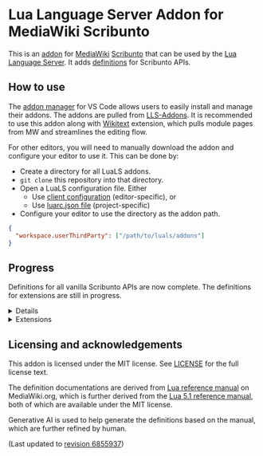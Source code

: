 # Lua Language Server Addon for MediaWiki Scribunto

This is an [addon](https://luals.github.io/wiki/addons/) for [MediaWiki](https://mediawiki.org) [Scribunto](https://mediawiki.org/wiki/Extension:Scribunto) that can be used by the [Lua Language Server](https://luals.github.io/). It adds [definitions](https://luals.github.io/wiki/definition-files/) for Scribunto APIs.

## How to use

The [addon manager](https://luals.github.io/wiki/addons/#addon-manager) for VS Code allows users to easily install and manage their addons. The addons are pulled from [LLS-Addons](https://github.com/LuaLS/LLS-Addons). It is recommended to use this addon along with [Wikitext](https://marketplace.visualstudio.com/items?itemName=RoweWilsonFrederiskHolme.wikitext) extension, which pulls module pages from MW and streamlines the editing flow.

<!-- To add your addon to the addon manager, please read the [README for LLS-Addons](https://github.com/LuaLS/LLS-Addons#readme). -->

For other editors, you will need to manually download the addon and configure your editor to use it. This can be done by:

- Create a directory for all LuaLS addons.
- `git clone` this repository into that directory.
- Open a LuaLS configuration file. Either
  - Use [client configuration](https://luals.github.io/wiki/configuration/#client-configuration) (editor-specific), or
  - Use [luarc.json file](https://luals.github.io/wiki/configuration/#luarcjson-file) (project-specific)
- Configure your editor to use the directory as the addon path.

```json
{
  "workspace.userThirdParty": ["/path/to/luals/addons"]
}
```

## Progress

Definitions for all vanilla Scribunto APIs are now complete. The definitions for extensions are still in progress.

<details>

- [x] `mw`
- [x] `frame` object
- [x] `mw.hash`
- [x] `mw.html`
- [x] `mw.language`
- [x] `mw.message`
- [x] `mw.site`
- [x] `mw.text`
- [x] `mw.title`
- [x] `mw.uri`
- [x] `mw.ustring`
- [x] `bit32`
- [x] `libraryUtil`
- [x] `luabit`
- [x] `strict`
- [x] `ustring`
</details>

<details>
<summary>Extensions</summary>

- [ ] `mw.wikibase`
- [ ] `mw.wikibase.lexeme`
- [ ] `mw.wikibase.mediainfo`
- [ ] `mw.bcmath`
- [x] `mw.smw`
- [x] `mw.ext.data`
- [ ] `mw.ext.cargo`
- [ ] `mw.ext.cattools`
- [ ] `mw.ext.FlaggedRevs`
- [x] `mw.ext.TitleBlacklist`
- [x] `mw.ext.ParserFunctions`
- [ ] `mw.ext.proofreadPage`
- [ ] `mw.ext.articlePlaceholder`
- [ ] `mw.ext.externalData`
- [ ] `mw.ext.UnlinkedWikibase`
- [ ] `mw.ext.seo`
- [x] `mw.ext.VariablesLua`
- [ ] `mw.slots`
</details>

## Licensing and acknowledgements

This addon is licensed under the MIT license. See [LICENSE](LICENSE) for the full license text.

The definition documentations are derived from [Lua reference manual](https://www.mediawiki.org/wiki/Extension:Scribunto/Lua_reference_manual) on MediaWiki.org, which is further derived from the [Lua 5.1 reference manual](https://www.lua.org/manual/5.1/index.html), both of which are available under the MIT license.

Generative AI is used to help generate the definitions based on the manual, which are further refined by human.

(Last updated to [revision 6855937](https://www.mediawiki.org/w/index.php?title=Extension:Scribunto/Lua_reference_manual&oldid=6855937))
